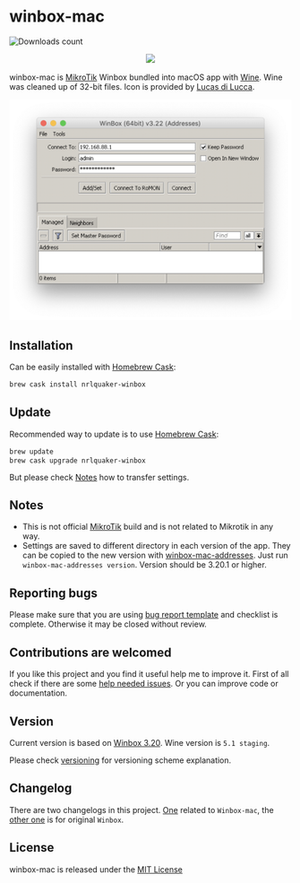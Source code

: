 # winbox-mac

![Downloads count](https://img.shields.io/github/downloads/nrlquaker/winbox-mac/total.svg)

<p align="center">
  <img src="icon.png" width="200">
</p>

winbox-mac is [MikroTik](https://mikrotik.com) Winbox bundled into macOS app with [Wine](https://www.winehq.org). Wine was cleaned up of 32-bit files.
Icon is provided by [Lucas di Lucca](https://github.com/luccaccine).

![winbox-mac screenshot](screenshot.png)

## Installation

Can be easily installed with [Homebrew Cask](https://caskroom.github.io):

```sh
brew cask install nrlquaker-winbox
```

## Update

Recommended way to update is to use [Homebrew Cask](https://caskroom.github.io):
```
brew update
brew cask upgrade nrlquaker-winbox
```
But please check [Notes](#notes) how to transfer settings.

## Notes

- This is not official [MikroTik](https://mikrotik.com) build and is not related to Mikrotik in any way.
- Settings are saved to different directory in each version of the app. They can be copied to the new version with [winbox-mac-addresses](https://github.com/nrlquaker/winbox-mac-addresses). Just run `winbox-mac-addresses version`. Version should be 3.20.1 or higher.

## Reporting bugs

Please make sure that you are using [bug report template](https://github.com/nrlquaker/winbox-mac/issues/new?assignees=nrlquaker&labels=&template=bug_report.md&title=) and checklist is complete. Otherwise it may be closed without review.

## Contributions are welcomed

If you like this project and you find it useful help me to improve it. First of all check if there are some [help needed issues](https://github.com/nrlquaker/winbox-mac/issues?q=is%3Aissue+is%3Aopen+label%3A%22help+wanted%22). Or you can improve code or documentation.

## Version

Current version is based on [Winbox 3.20](https://download.mikrotik.com/winbox/3.20/winbox64.exe).
Wine version is `5.1 staging`.

Please check [versioning](VERSIONING.md) for versioning scheme explanation.

## Changelog

There are two changelogs in this project. [One](CHANGELOG.md) related to `Winbox-mac`, the [other one](CHANGELOG_WINBOX.md) is for original `Winbox`.

## License

winbox-mac is released under the [MIT License](https://github.com/nrlquaker/winbox-mac/blob/master/LICENSE)
